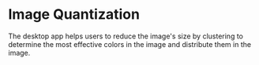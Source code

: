 # Image Quantization
The desktop app helps users to reduce the image's size by clustering to determine the most effective colors in the image and distribute them in the image.
